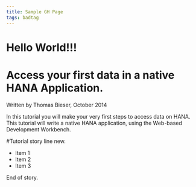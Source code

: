 ```yaml
---
title: Sample GH Page
tags: badtag
---
```

# Hello World!!!

# Access your first data in a native HANA Application.

Written by Thomas Bieser, October 2014

In this tutorial you will make your very first steps to access data on HANA. This tutorial will write a native HANA application, using the Web-based Development Workbench.

#Tutorial story line new.

- Item 1
- Item 2
- Item 3

End of story.
